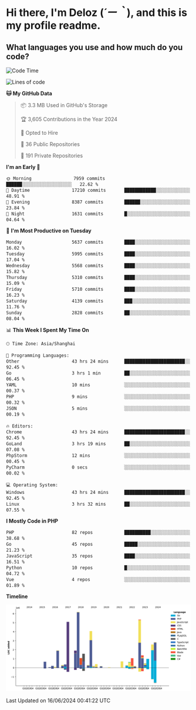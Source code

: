 # **Hi there, I'm Deloz (*´ー｀*), and this is my profile readme.**

## **What languages you use and how much do you code?**

<!--START_SECTION:waka-->
![Code Time](http://img.shields.io/badge/Code%20Time-4%2C208%20hrs%2050%20mins-blue)

![Lines of code](https://img.shields.io/badge/From%20Hello%20World%20I%27ve%20Written-40.8%20million%20lines%20of%20code-blue)

**🐱 My GitHub Data** 

> 📦 3.3 MB Used in GitHub's Storage 
 > 
> 🏆 3,605 Contributions in the Year 2024
 > 
> 💼 Opted to Hire
 > 
> 📜 36 Public Repositories 
 > 
> 🔑 191 Private Repositories 
 > 
**I'm an Early 🐤** 

```text
🌞 Morning                7959 commits        ██████░░░░░░░░░░░░░░░░░░░   22.62 % 
🌆 Daytime                17210 commits       ████████████░░░░░░░░░░░░░   48.91 % 
🌃 Evening                8387 commits        ██████░░░░░░░░░░░░░░░░░░░   23.84 % 
🌙 Night                  1631 commits        █░░░░░░░░░░░░░░░░░░░░░░░░   04.64 % 
```
📅 **I'm Most Productive on Tuesday** 

```text
Monday                   5637 commits        ████░░░░░░░░░░░░░░░░░░░░░   16.02 % 
Tuesday                  5995 commits        ████░░░░░░░░░░░░░░░░░░░░░   17.04 % 
Wednesday                5568 commits        ████░░░░░░░░░░░░░░░░░░░░░   15.82 % 
Thursday                 5310 commits        ████░░░░░░░░░░░░░░░░░░░░░   15.09 % 
Friday                   5710 commits        ████░░░░░░░░░░░░░░░░░░░░░   16.23 % 
Saturday                 4139 commits        ███░░░░░░░░░░░░░░░░░░░░░░   11.76 % 
Sunday                   2828 commits        ██░░░░░░░░░░░░░░░░░░░░░░░   08.04 % 
```


📊 **This Week I Spent My Time On** 

```text
🕑︎ Time Zone: Asia/Shanghai

💬 Programming Languages: 
Other                    43 hrs 24 mins      ███████████████████████░░   92.45 % 
Go                       3 hrs 1 min         ██░░░░░░░░░░░░░░░░░░░░░░░   06.45 % 
YAML                     10 mins             ░░░░░░░░░░░░░░░░░░░░░░░░░   00.37 % 
PHP                      9 mins              ░░░░░░░░░░░░░░░░░░░░░░░░░   00.32 % 
JSON                     5 mins              ░░░░░░░░░░░░░░░░░░░░░░░░░   00.19 % 

🔥 Editors: 
Chrome                   43 hrs 24 mins      ███████████████████████░░   92.45 % 
GoLand                   3 hrs 19 mins       ██░░░░░░░░░░░░░░░░░░░░░░░   07.08 % 
PhpStorm                 12 mins             ░░░░░░░░░░░░░░░░░░░░░░░░░   00.45 % 
PyCharm                  0 secs              ░░░░░░░░░░░░░░░░░░░░░░░░░   00.02 % 

💻 Operating System: 
Windows                  43 hrs 24 mins      ███████████████████████░░   92.45 % 
Linux                    3 hrs 32 mins       ██░░░░░░░░░░░░░░░░░░░░░░░   07.55 % 
```

**I Mostly Code in PHP** 

```text
PHP                      82 repos            ██████████░░░░░░░░░░░░░░░   38.68 % 
Go                       45 repos            █████░░░░░░░░░░░░░░░░░░░░   21.23 % 
JavaScript               35 repos            ████░░░░░░░░░░░░░░░░░░░░░   16.51 % 
Python                   10 repos            █░░░░░░░░░░░░░░░░░░░░░░░░   04.72 % 
Vue                      4 repos             ░░░░░░░░░░░░░░░░░░░░░░░░░   01.89 % 
```



**Timeline**

![Lines of Code chart](https://raw.githubusercontent.com/deloz/deloz/main/assets/bar_graph.png)


 Last Updated on 16/06/2024 00:41:22 UTC
<!--END_SECTION:waka-->
